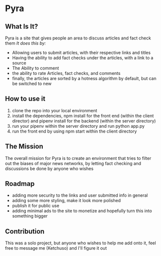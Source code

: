 # Pyra

## What Is It?
Pyra is a site that gives people an area to discuss articles and fact check them
*It does this by:*
- Allowing users to submit articles, with their respective links and titles
- Having the ability to add fact checks under the articles, with a link to a source
- The Ability to comment
- the ability to rate Articles, fact checks, and comments
- finally, the articles are sorted by a hotness algorithm by default, but can be switched to new

## How to use it
1. clone the repo into your local environment
2. install the dependencies, npm install for the front end (within the client director) and pipenv install for the backend (within the server directory)
3. run your pipenv within the server directory and run python app.py
4. run the front end by using npm start within the client directory

## The Mission
The overall mission for Pyra is to create an environment that tries to filter out the biases of major news networks, by letting fact checking and discussions be done by anyone who wishes

## Roadmap
- adding more security to the links and user submitted info in general
- adding some more styling, make it look more polished
- publish it for public use
- adding minimal ads to the site to monetize and hopefully turn this into something bigger

## Contribution
This was a solo project, but anyone who wishes to help me add onto it, feel free to message me (Ketchuso) and I'll figure it out
